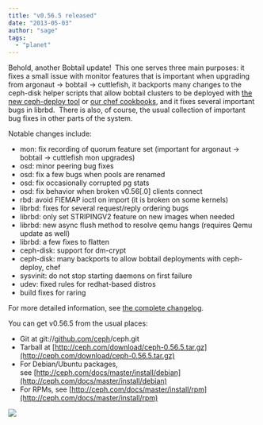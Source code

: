 ```yaml
---
title: "v0.56.5 released"
date: "2013-05-03"
author: "sage"
tags: 
  - "planet"
---
```


Behold, another Bobtail update!  This one serves three main purposes: it fixes a small issue with monitor features that is important when upgrading from argonaut -> bobtail -> cuttlefish, it backports many changes to the ceph-disk helper scripts that allow bobtail clusters to be deployed with [the new ceph-deploy tool](http://ceph.com/docs/master/rados/deployment/) or [our chef cookbooks](https://github.com/ceph/ceph-cookbooks), and it fixes several important bugs in librbd.  There is also, of course, the usual collection of important bug fixes in other parts of the system.

Notable changes include:

- mon: fix recording of quorum feature set (important for argonaut -> bobtail -> cuttlefish mon upgrades)
- osd: minor peering bug fixes
- osd: fix a few bugs when pools are renamed
- osd: fix occasionally corrupted pg stats
- osd: fix behavior when broken v0.56\[.0\] clients connect
- rbd: avoid FIEMAP ioctl on import (it is broken on some kernels)
- librbd: fixes for several request/reply ordering bugs
- librbd: only set STRIPINGV2 feature on new images when needed
- librbd: new async flush method to resolve qemu hangs (requires Qemu update as well)
- librbd: a few fixes to flatten
- ceph-disk: support for dm-crypt
- ceph-disk: many backports to allow bobtail deployments with ceph-deploy, chef
- sysvinit: do not stop starting daemons on first failure
- udev: fixed rules for redhat-based distros
- build fixes for raring

For more detailed information, see [the complete changelog](http://ceph.com/docs/master/_downloads/v0.56.5.txt).

You can get v0.56.5 from the usual places:

- Git at git://[github.com/ceph](http://github.com/ceph)/ceph.git
- Tarball at [http://ceph.com/download/ceph-0.56.5.tar.gz](http://ceph.com/download/ceph-0.56.5.tar.gz)
- For Debian/Ubuntu packages, see [http://ceph.com/docs/master/install/debian](http://ceph.com/docs/master/install/debian)
- For RPMs, see [http://ceph.com/docs/master/install/rpm](http://ceph.com/docs/master/install/rpm)

![](http://track.hubspot.com/__ptq.gif?a=268973&k=14&bu=http://ceph.com&r=http://ceph.com/releases/v0-56-5-released/&bvt=rss&p=wordpress)
